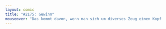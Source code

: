 ```yaml
---
layout: comic
title: "#2175: Gewinn"
mouseover: "Das kommt davon, wenn man sich um diverses Zeug einen Kopf macht."
---
```

